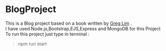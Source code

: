 # BlogProject
This is  a Blog project based on a book written by [Greg Lim](https://github.com/greglim81) . <br> 
I have used Node.js,Bootstrap,EJS,Express and MongoDB for this Project <br>
To run this project just type in terminal :
>npm run start
